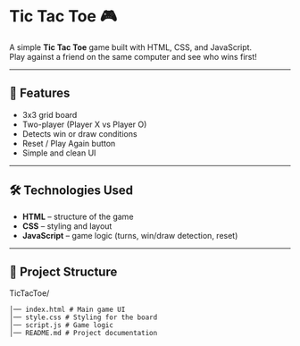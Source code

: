 # Tic Tac Toe 🎮

A simple **Tic Tac Toe** game built with HTML, CSS, and JavaScript.  
Play against a friend on the same computer and see who wins first!  

---

## 🚀 Features
- 3x3 grid board
- Two-player (Player X vs Player O)
- Detects win or draw conditions
- Reset / Play Again button
- Simple and clean UI

---

## 🛠️ Technologies Used
- **HTML** – structure of the game
- **CSS** – styling and layout
- **JavaScript** – game logic (turns, win/draw detection, reset)

---

## 📂 Project Structure
TicTacToe/
```
│── index.html # Main game UI
│── style.css # Styling for the board
│── script.js # Game logic
│── README.md # Project documentation
```
